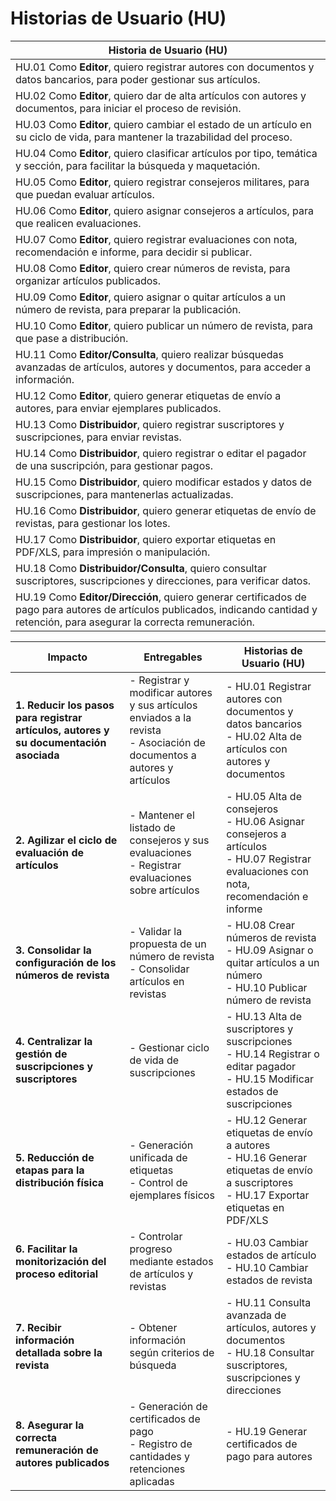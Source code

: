 # Historias de Usuario (HU)

| **Historia de Usuario (HU)** |
|-------------------------------|
| HU.01 Como **Editor**, quiero registrar autores con documentos y datos bancarios, para poder gestionar sus artículos. |
| HU.02 Como **Editor**, quiero dar de alta artículos con autores y documentos, para iniciar el proceso de revisión. |
| HU.03 Como **Editor**, quiero cambiar el estado de un artículo en su ciclo de vida, para mantener la trazabilidad del proceso. |
| HU.04 Como **Editor**, quiero clasificar artículos por tipo, temática y sección, para facilitar la búsqueda y maquetación. |
| HU.05 Como **Editor**, quiero registrar consejeros militares, para que puedan evaluar artículos. |
| HU.06 Como **Editor**, quiero asignar consejeros a artículos, para que realicen evaluaciones. |
| HU.07 Como **Editor**, quiero registrar evaluaciones con nota, recomendación e informe, para decidir si publicar. |
| HU.08 Como **Editor**, quiero crear números de revista, para organizar artículos publicados. |
| HU.09 Como **Editor**, quiero asignar o quitar artículos a un número de revista, para preparar la publicación. |
| HU.10 Como **Editor**, quiero publicar un número de revista, para que pase a distribución. |
| HU.11 Como **Editor/Consulta**, quiero realizar búsquedas avanzadas de artículos, autores y documentos, para acceder a información. |
| HU.12 Como **Editor**, quiero generar etiquetas de envío a autores, para enviar ejemplares publicados. |
| HU.13 Como **Distribuidor**, quiero registrar suscriptores y suscripciones, para enviar revistas. |
| HU.14 Como **Distribuidor**, quiero registrar o editar el pagador de una suscripción, para gestionar pagos. |
| HU.15 Como **Distribuidor**, quiero modificar estados y datos de suscripciones, para mantenerlas actualizadas. |
| HU.16 Como **Distribuidor**, quiero generar etiquetas de envío de revistas, para gestionar los lotes. |
| HU.17 Como **Distribuidor**, quiero exportar etiquetas en PDF/XLS, para impresión o manipulación. |
| HU.18 Como **Distribuidor/Consulta**, quiero consultar suscriptores, suscripciones y direcciones, para verificar datos. |
| HU.19 Como **Editor/Dirección**, quiero generar certificados de pago para autores de artículos publicados, indicando cantidad y retención, para asegurar la correcta remuneración. |


| **Impacto**                                                                            | **Entregables**                                                                                                           | **Historias de Usuario (HU)**                                                                                                              |
| -------------------------------------------------------------------------------------- | ------------------------------------------------------------------------------------------------------------------------- | ------------------------------------------------------------------------------------------------------------------------------------------ |
| **1. Reducir los pasos para registrar artículos, autores y su documentación asociada** | - Registrar y modificar autores y sus artículos enviados a la revista<br>- Asociación de documentos a autores y artículos | - HU.01 Registrar autores con documentos y datos bancarios<br>- HU.02 Alta de artículos con autores y documentos                           |
| **2. Agilizar el ciclo de evaluación de artículos**                                    | - Mantener el listado de consejeros y sus evaluaciones<br>- Registrar evaluaciones sobre artículos                        | - HU.05 Alta de consejeros<br>- HU.06 Asignar consejeros a artículos<br>- HU.07 Registrar evaluaciones con nota, recomendación e informe   |
| **3. Consolidar la configuración de los números de revista**                           | - Validar la propuesta de un número de revista<br>- Consolidar artículos en revistas                                      | - HU.08 Crear números de revista<br>- HU.09 Asignar o quitar artículos a un número<br>- HU.10 Publicar número de revista                   |
| **4. Centralizar la gestión de suscripciones y suscriptores**                          | - Gestionar ciclo de vida de suscripciones                                                                                | - HU.13 Alta de suscriptores y suscripciones<br>- HU.14 Registrar o editar pagador<br>- HU.15 Modificar estados de suscripciones           |
| **5. Reducción de etapas para la distribución física**                                 | - Generación unificada de etiquetas<br>- Control de ejemplares físicos                                                    | - HU.12 Generar etiquetas de envío a autores<br>- HU.16 Generar etiquetas de envío a suscriptores<br>- HU.17 Exportar etiquetas en PDF/XLS |
| **6. Facilitar la monitorización del proceso editorial**                               | - Controlar progreso mediante estados de artículos y revistas                                                             | - HU.03 Cambiar estados de artículo<br>- HU.10 Cambiar estados de revista                                                                  |
| **7. Recibir información detallada sobre la revista**                                  | - Obtener información según criterios de búsqueda                                                                         | - HU.11 Consulta avanzada de artículos, autores y documentos<br>- HU.18 Consultar suscriptores, suscripciones y direcciones                |
| **8. Asegurar la correcta remuneración de autores publicados**                         | - Generación de certificados de pago<br>- Registro de cantidades y retenciones aplicadas                                  | - HU.19 Generar certificados de pago para autores                                                                                          |
